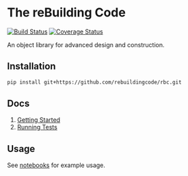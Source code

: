 # The reBuilding Code

[![Build Status](https://travis-ci.org/rebuildingcode/rbc.svg?branch=master)](https://travis-ci.org/rebuildingcode/rbc)
[![Coverage Status](https://coveralls.io/repos/github/rebuildingcode/rbc/badge.svg?branch=add-ci)](https://coveralls.io/github/rebuildingcode/rbc?branch=add-ci)

An object library for advanced design and construction.

## Installation

```bash
pip install git+https://github.com/rebuildingcode/rbc.git
```

## Docs

1. [Getting Started](/docs/getting_started.md)
2. [Running Tests](/docs/running_tests.md)

## Usage

See [notebooks](/notebooks/) for example usage.
